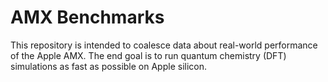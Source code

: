 # AMX Benchmarks

This repository is intended to coalesce data about real-world performance of the Apple AMX. The end goal is to run quantum chemistry (DFT) simulations as fast as possible on Apple silicon.
